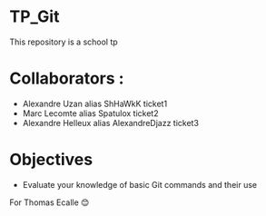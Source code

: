 # TP_Git

This repository is a school tp 

# Collaborators : 
- Alexandre Uzan alias ShHaWkK ticket1
- Marc Lecomte alias Spatulox ticket2
- Alexandre Helleux alias AlexandreDjazz ticket3
# Objectives 

- Evaluate your knowledge of basic Git commands and their use

For Thomas Ecalle :blush:
